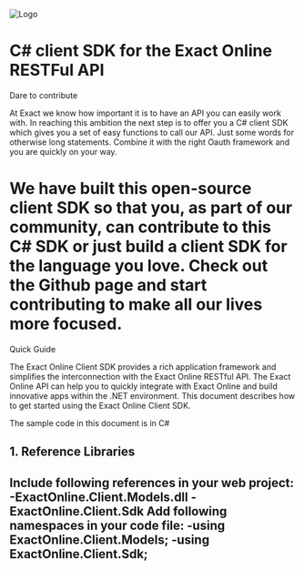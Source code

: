 ![Logo](https://apps.exactonline.com/content/css/images/exact-logo-red.png)

C# client SDK for the Exact Online RESTFul API
===============
Dare to contribute

At Exact we know how important it is to have an API you can easily work with. In reaching this ambition the next step is to offer you a C# client SDK which gives you a set of easy functions to call our API. Just some words for otherwise long statements. Combine it with the right Oauth framework and you are quickly on your way.

We have built this open-source client SDK so that you, as part of our community, can contribute to this C# SDK or just build a client SDK for the language you love. Check out the Github page and start contributing to make all our lives more focused.
================
Quick Guide

The Exact Online Client SDK provides a rich application framework and simplifies the interconnection with the Exact Online RESTful API. The Exact Online API can help you to quickly integrate with Exact Online and build innovative apps within the .NET environment. This document describes how to get started using the Exact Online Client SDK. 

The sample code in this document is in C#

<h2>1.	Reference Libraries<h2>

Include following references in your web project:
-ExactOnline.Client.Models.dll
-ExactOnline.Client.Sdk
Add following namespaces in your code file:
-using ExactOnline.Client.Models;
-using ExactOnline.Client.Sdk;
